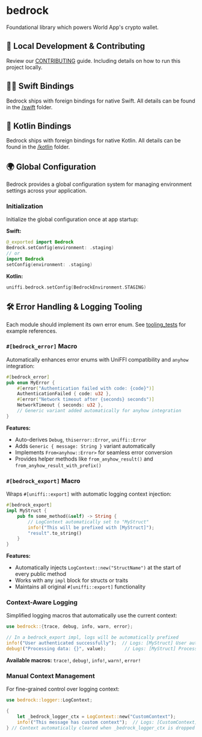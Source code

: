 # bedrock

Foundational library which powers World App's crypto wallet.

## 🧱 Local Development & Contributing

Review our [CONTRIBUTING](CONTRIBUTING.md) guide. Including details on how to run this project locally.

## 🐦‍🔥 Swift Bindings

Bedrock ships with foreign bindings for native Swift. All details can be found in the [/swift](./swift/README.md) folder.

## 🧬 Kotlin Bindings

Bedrock ships with foreign bindings for native Kotlin. All details can be found in the [/kotlin](./kotlin/README.md) folder.

## 🌍 Global Configuration

Bedrock provides a global configuration system for managing environment settings across your application.

### Initialization

Initialize the global configuration once at app startup:

**Swift:**

```swift
@_exported import Bedrock
Bedrock.setConfig(environment: .staging)
// or
import Bedrock
setConfig(environment: .staging)
```

**Kotlin:**

```kotlin
uniffi.bedrock.setConfig(BedrockEnvironment.STAGING)
```

## 🛠️ Error Handling & Logging Tooling

Each module should implement its own error enum. See [tooling_tests](/bedrock/src/primitives/tooling_tests.rs) for example references.

### `#[bedrock_error]` Macro

Automatically enhances error enums with UniFFI compatibility and `anyhow` integration:

```rust
#[bedrock_error]
pub enum MyError {
    #[error("Authentication failed with code: {code}")]
    AuthenticationFailed { code: u32 },
    #[error("Network timeout after {seconds} seconds")]
    NetworkTimeout { seconds: u32 },
    // Generic variant added automatically for anyhow integration
}
```

**Features:**

- Auto-derives `Debug`, `thiserror::Error`, `uniffi::Error`
- Adds `Generic { message: String }` variant automatically
- Implements `From<anyhow::Error>` for seamless error conversion
- Provides helper methods like `from_anyhow_result()` and `from_anyhow_result_with_prefix()`

### `#[bedrock_export]` Macro

Wraps `#[uniffi::export]` with automatic logging context injection:

```rust
#[bedrock_export]
impl MyStruct {
    pub fn some_method(&self) -> String {
        // LogContext automatically set to "MyStruct"
        info!("This will be prefixed with [MyStruct]");
        "result".to_string()
    }
}
```

**Features:**

- Automatically injects `LogContext::new("StructName")` at the start of every public method
- Works with any `impl` block for structs or traits
- Maintains all original `#[uniffi::export]` functionality

### Context-Aware Logging

Simplified logging macros that automatically use the current context:

```rust
use bedrock::{trace, debug, info, warn, error};

// In a bedrock_export impl, logs will be automatically prefixed
info!("User authenticated successfully");  // Logs: [MyStruct] User authenticated successfully
debug!("Processing data: {}", value);       // Logs: [MyStruct] Processing data: 42
```

**Available macros:** `trace!`, `debug!`, `info!`, `warn!`, `error!`

### Manual Context Management

For fine-grained control over logging context:

```rust
use bedrock::logger::LogContext;

{
    let _bedrock_logger_ctx = LogContext::new("CustomContext");
    info!("This message has custom context");  // Logs: [CustomContext] This message has custom context
} // Context automatically cleared when _bedrock_logger_ctx is dropped
```
